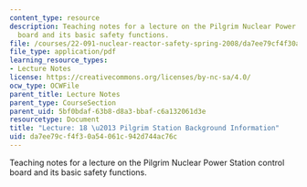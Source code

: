 ```yaml
---
content_type: resource
description: Teaching notes for a lecture on the Pilgrim Nuclear Power Station control
  board and its basic safety functions.
file: /courses/22-091-nuclear-reactor-safety-spring-2008/da7ee79cf4f30a54061c942d744ac76c_MIT22_091S08_lec18note.pdf
file_type: application/pdf
learning_resource_types:
- Lecture Notes
license: https://creativecommons.org/licenses/by-nc-sa/4.0/
ocw_type: OCWFile
parent_title: Lecture Notes
parent_type: CourseSection
parent_uid: 5bf0bdaf-63b8-d8a3-bbaf-c6a132061d3e
resourcetype: Document
title: "Lecture: 18 \u2013 Pilgrim Station Background Information"
uid: da7ee79c-f4f3-0a54-061c-942d744ac76c
---
```

Teaching notes for a lecture on the Pilgrim Nuclear Power Station control board and its basic safety functions.